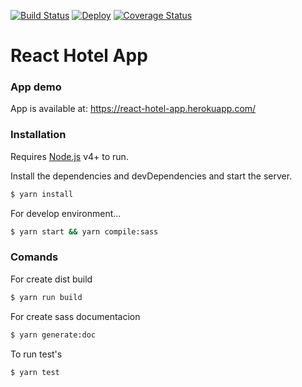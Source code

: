 [![Build Status](https://travis-ci.org/KrzysztofLen/React-hotel-app.svg?branch=master)](https://travis-ci.org/KrzysztofLen/React-hotel-app)
[![Deploy](https://www.herokucdn.com/deploy/button.svg)](https://react-hotel-app.herokuapp.com/)
[![Coverage Status](https://coveralls.io/repos/github/KrzysztofLen/React-hotel-app/badge.svg?branch=master)](https://coveralls.io/github/KrzysztofLen/React-hotel-app?branch=master)

# React Hotel App

### App demo
App is available at:
https://react-hotel-app.herokuapp.com/

### Installation

Requires [Node.js](https://nodejs.org/) v4+ to run.

Install the dependencies and devDependencies and start the server.

```sh
$ yarn install
```

For develop environment...

```sh
$ yarn start && yarn compile:sass
```

### Comands

For create dist build
```sh
$ yarn run build
```
For create sass documentacion
```sh
$ yarn generate:doc
```
To run test's
```sh
$ yarn test
```